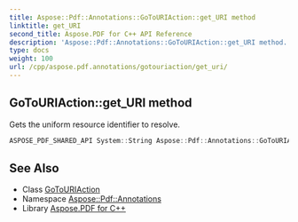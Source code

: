 ```yaml
---
title: Aspose::Pdf::Annotations::GoToURIAction::get_URI method
linktitle: get_URI
second_title: Aspose.PDF for C++ API Reference
description: 'Aspose::Pdf::Annotations::GoToURIAction::get_URI method. Gets the uniform resource identifier to resolve in C++.'
type: docs
weight: 100
url: /cpp/aspose.pdf.annotations/gotouriaction/get_uri/
---
```

## GoToURIAction::get_URI method


Gets the uniform resource identifier to resolve.

```cpp
ASPOSE_PDF_SHARED_API System::String Aspose::Pdf::Annotations::GoToURIAction::get_URI()
```

## See Also

* Class [GoToURIAction](../)
* Namespace [Aspose::Pdf::Annotations](../../)
* Library [Aspose.PDF for C++](../../../)
